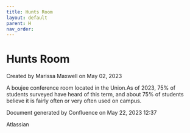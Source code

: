 ```yaml
---
title: Hunts Room
layout: default
parent: H
nav_order:
---
```


# Hunts Room

Created by  Marissa Maxwell on May 02, 2023

A boujee conference room located in the Union.As of 2023, 75% of students surveyed have heard of this term, and about 75% of students believe it is fairly often or very often used on campus. 

Document generated by Confluence on May 22, 2023 12:37

Atlassian
